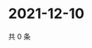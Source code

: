 # 2021-12-10

共 0 条

<!-- BEGIN WEIBO -->
<!-- 最后更新时间 Fri Dec 10 2021 07:00:36 GMT+0800 (China Standard Time) -->

<!-- END WEIBO -->
